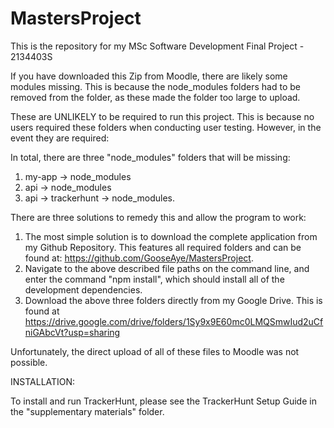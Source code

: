 # MastersProject
This is the repository for my MSc Software Development Final Project - 2134403S

If you have downloaded this Zip from Moodle, there are likely some modules missing. This is because the node_modules folders had to be removed from the folder, as these made the folder too large to upload.

These are UNLIKELY to be required to run this project. This is because no users required these folders when conducting user testing. However, in the event they are required:

In total, there are three "node_modules" folders that will be missing:
1) my-app -> node_modules
2) api -> node_modules
3) api -> trackerhunt -> node_modules.

There are three solutions to remedy this and allow the program to work:
1) The most simple solution is to download the complete application from my Github Repository. This features all required folders and can be found at: https://github.com/GooseAye/MastersProject. 
2) Navigate to the above described file paths on the command line, and enter the command "npm install", which should install all of the development dependencies.
3) Download the above three folders directly from my Google Drive. This is found at https://drive.google.com/drive/folders/1Sy9x9E60mc0LMQSmwIud2uCfniGAbcVt?usp=sharing 

Unfortunately, the direct upload of all of these files to Moodle was not possible. 

INSTALLATION:

To install and run TrackerHunt, please see the TrackerHunt Setup Guide in the "supplementary materials" folder.